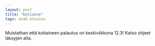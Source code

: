 ```yaml
---
layout: post
title: "Kotiaine"
tags: ena6 etusivu
---
```


Muistathan että kotiaineen palautus on keskiviikkona 12.3! Katso ohjeet läksyjen alta.